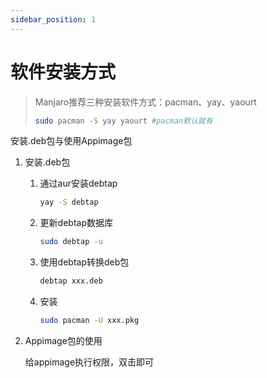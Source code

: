 ```yaml
---
sidebar_position: 1
---
```

# 软件安装方式

> Manjaro推荐三种安装软件方式：pacman、yay、yaourt
>
> ```bash
> sudo pacman -S yay yaourt #pacman默认就有
> ```

安装.deb包与使用Appimage包

1. 安装.deb包

   1. 通过aur安装debtap 

      ```bash
      yay -S debtap
      ```

   2. 更新debtap数据库

      ```bash 
      sudo debtap -u
      ```
   3. 使用debtap转换deb包

      ```bash 
      debtap xxx.deb
      ```
   4. 安装

      ```bash
      sudo pacman -U xxx.pkg
      ```
2. Appimage包的使用

   给appimage执行权限，双击即可

